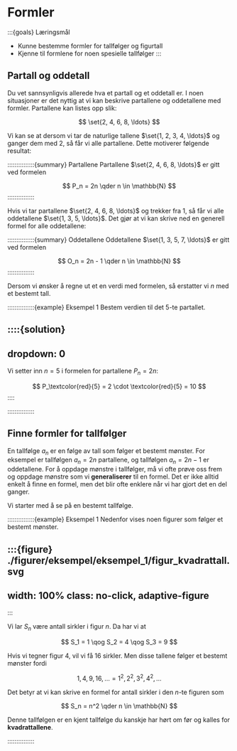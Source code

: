 # Formler


:::{goals} Læringsmål
* Kunne bestemme formler for tallfølger og figurtall
* Kjenne til formlene for noen spesielle tallfølger
:::


## Partall og oddetall

Du vet sannsynligvis allerede hva et partall og et oddetall er. I noen situasjoner er det nyttig at vi kan beskrive partallene og oddetallene med formler. Partallene kan listes opp slik:

$$
\set{2, 4, 6, 8, \ldots}
$$

Vi kan se at dersom vi tar de naturlige tallene $\set{1, 2, 3, 4, \ldots}$ og ganger dem med $2$, så får vi alle partallene. Dette motiverer følgende resultat:

:::::::::::::::{summary} Partallene
Partallene $\set{2, 4, 6, 8, \ldots}$ er gitt ved formelen

$$
P_n = 2n \qder n \in \mathbb{N}
$$
:::::::::::::::


Hvis vi tar partallene $\set{2, 4, 6, 8, \ldots}$ og trekker fra $1$, så får vi alle oddetallene $\set{1, 3, 5, \ldots}$. Det gjør at vi kan skrive ned en generell formel for alle oddetallene:

:::::::::::::::{summary} Oddetallene
Oddetallene $\set{1, 3, 5, 7, \ldots}$ er gitt ved formelen

$$
O_n = 2n - 1 \qder n \in \mathbb{N}
$$
:::::::::::::::

Dersom vi ønsker å regne ut et en verdi med formelen, så erstatter vi $n$ med et bestemt tall. 

:::::::::::::::{example} Eksempel 1
Bestem verdien til det $5$-te partallet. 


::::{solution}
---
dropdown: 0
---
Vi setter inn $n = 5$ i formelen for partallene $P_n = 2n$: 

$$
P_\textcolor{red}{5} = 2 \cdot \textcolor{red}{5} = 10
$$
::::

:::::::::::::::



## Finne formler for tallfølger
En tallfølge $a_n$ er en følge av tall som følger et bestemt mønster. For eksempel er tallfølgen $a_n = 2n$ partallene, og tallfølgen $a_n = 2n - 1$ er oddetallene. For å oppdage mønstre i tallfølger, må vi ofte prøve oss frem og oppdage mønstre som vi **generaliserer** til en formel. Det er ikke alltid enkelt å finne en formel, men det blir ofte enklere når vi har gjort det en del ganger. 


Vi starter med å se på en bestemt tallfølge.

:::::::::::::::{example} Eksempel 1
Nedenfor vises noen figurer som følger et bestemt mønster.

:::{figure} ./figurer/eksempel/eksempel_1/figur_kvadrattall.svg
---
width: 100%
class: no-click, adaptive-figure
---
:::

Vi lar $S_n$ være antall sirkler i figur $n$. Da har vi at 

$$
S_1 = 1 \qog S_2 = 4 \qog S_3 = 9
$$

Hvis vi tegner figur $4$, vil vi få $16$ sirkler. Men disse tallene følger et bestemt mønster fordi 

$$
1, 4, 9, 16,\ldots = 1^2, 2^2, 3^2, 4^2, \ldots
$$


Det betyr at vi kan skrive en formel for antall sirkler i den $n$-te figuren som

$$
S_n = n^2 \qder n \in \mathbb{N}
$$

Denne tallfølgen er en kjent tallfølge du kanskje har hørt om før og kalles for **kvadrattallene**.

:::::::::::::::
